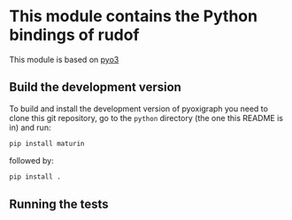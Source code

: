 # This module contains the Python bindings of rudof

This module is based on [pyo3](https://pyo3.rs/)

## Build the development version

To build and install the development version of pyoxigraph you need to clone this git repository, go to the `python` directory (the one this README is in) and run:

```sh
pip install maturin
```

followed by:

```sh
pip install .
```

## Running the tests
